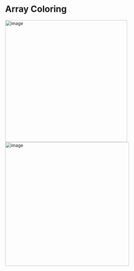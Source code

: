# Array Coloring #
<img width="396" alt="image" src="https://github.com/user-attachments/assets/f49656c3-6736-474e-99cb-73c839c2d34f" />
<img width="402" alt="image" src="https://github.com/user-attachments/assets/ea944e5f-0d09-4fed-8286-7b26190c1b68" />
